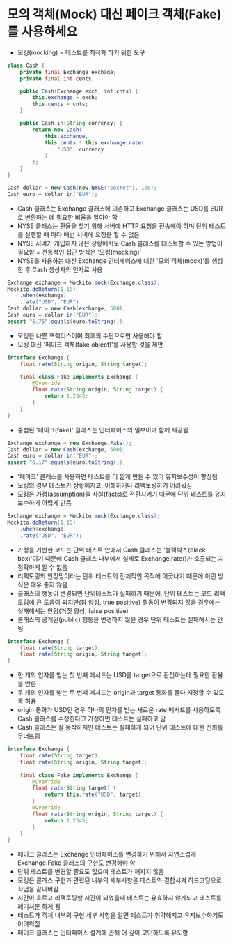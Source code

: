 # 모의 객체(Mock) 대신 페이크 객체(Fake)를 사용하세요
- 모킹(mocking) = 테스트를 최적화 하기 위한 도구

```java
class Cash {
    private final Exchange exchage;
    private final int cents;

    public Cash(Exchange exch, int cnts) {
        this.exchange = exch;
        this.cents = cnts;
    }

    public Cash in(String currency) {
        return new Cash(
            this.exchange,
            this.cents * this.exchange.rate(
                "USD", currency
            )
        );
    }
}

Cash dollar = new Cash(new NYSE("secret"), 100);
Cash euro = dollar.in("EUR");
```

- Cash 클래스는 Exchange 클래스에 의존하고 Exchange 클래스는 USD를 EUR로 변환하는 데 필요한 비율을 알아야 함
- NYSE 클래스는 환율을 찾기 위해 서버에 HTTP 요청을 전송해야 하며 단위 테스트를 실행할 때 마다 매번 서버에 요청을 할 수 없음
- NYSE 서버가 개입하지 않은 상황에서도 Cash 클래스를 테스트할 수 있는 방법이 필요함 = 전통적인 접근 방식은 '모킹(mocking)'
- NYSE를 사용하는 대신 Exchange 인터페이스에 대한 '모의 객체(mock)'를 생성한 후 Cash 생성자의 인자로 사용

```java
Exchange exchange = Mockito.mock(Exchange.class);
Mockito.doReturn(1.15)
    .when(exchange)
    .rate("USD", "EUR")
Cash dollar = new Cash(exchange, 500);
Cash euro = dollar.in("EUR");
assert "5.75".equals(euro.toString());
```

- 모킹은 나쁜 프랙티스이며 최후의 수단으로만 사용해야 함
- 모킹 대신 '페이크 객체(fake object)'를 사용할 것을 제안

```java
interface Exchange {
    float rate(String origin, String target);

    final class Fake implements Exchange {
        @Override
        float rate(String origin, String target) {
            return 1.2345;
        }
    }
}
```

- 중첩된 '페이크(fake)' 클래스는 인터페이스의 일부이며 함께 제공됨

```java
Exchange exchange = new Exchange.Fake();
Cash dollar = new Cash(exchange, 500);
Cash euro = dollar.in("EUR");
assert "6.17".equals(euro.toString());
```

- '페이크' 클래스를 사용하면 테스트를 더 짧게 만들 수 있어 유지보수성이 향상됨
- 모킹의 경우 테스트가 장황해지고, 이해하거나 리팩토링하기 어려워짐
- 모킹은 가정(assumption)을 사실(facts)로 전환시키기 때문에 단위 테스트를 유지보수하기 어렵게 만듬

```java
Exchange exchange = Mockito.mock(Exchange.class);
Mockito.doReturn(1.15)
    .when(exchange)
    .rate("USD", "EUR");
```

- 가정을 기반한 코드는 단위 테스트 안에서 Cash 클래스는 '블랙박스(black box)'이기 때문에 Cash 클래스 내부에서 실제로 Exchange.rate()가 호출되는 지 정확하게 알 수 없음
- 리팩토링의 안정망이라는 단위 테스트의 전체적인 목적에 어긋나기 때문에 이런 방식은 매우 좋지 않음
- 클래스의 행동이 변경되면 단위테스트가 실패하기 때문에, 단위 테스트는 코드 리팩토링에 큰 도움이 되지만(참 양성, true positive) 행동이 변경되지 않을 경우에는 실패해서는 안됨(거짓 양성, false positive)
- 클래스의 공개된(public) 행동을 변경하지 않을 경우 단위 테스트는 실패해서는 안됨

```java
interface Exchange {
    float rate(String target);
    float rate(String origin, String target);
}
```

- 한 개의 인자를 받는 첫 번째 메서드는 USD를 target으로 환전하는데 필요한 환율을 반환
- 두 개의 인자를 받는 두 번쨰 메서드는 origin과 target 통화를 둘다 지정할 수 있도록 허용
- origin 통화가 USD인 경우 하나의 인자를 받는 새로운 rate 메서드를 사용하도록 Cash 클래스를 수정한다고 가정하면 테스트는 실패하고 맘
- Cash 클래스는 잘 동작하지만 테스트는 실패하게 되어 단위 테스트에 대한 신뢰를 무너뜨림

```java
interface Exchange {
    float rate(String target);
    float rate(String origin, String target);
    
    final class Fake implements Exchange {
        @Override
        float rate(String target) {
            return this.rate("USD", target);
        }
        @Override
        float rate(String origin, String target) {
            return 1.2345;
        }
    }
}
```
- 페이크 클래스는 Exchange 인터페이스를 변경하기 위해서 자연스럽게 Exchange.Fake 클래스의 구현도 변경해야 함
- 단위 테스트를 변경할 필요도 없으며 테스트가 깨지지 않음
- 모킹은 클래스 구현과 관련된 내부의 세부사항을 테스트와 결합시켜 하드코딩으로 작업을 끝내버림
- 시간이 흐르고 리팩토링할 시간이 되었을때 테스트는 유효하지 않게되고 테스트를 폐기처분 하게 됨
- 테스트가 객체 내부의 구현 세부 사항을 알면 테스트가 취약해지고 유지보수하기도 어려워짐
- 페이크 클래스는 인터페이스 설계에 관해 더 깊이 고민하도록 유도함